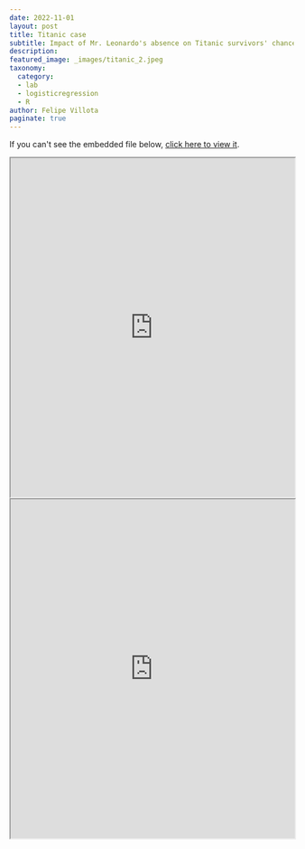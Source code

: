 ```yaml
---
date: 2022-11-01
layout: post
title: Titanic case
subtitle: Impact of Mr. Leonardo's absence on Titanic survivors' chances.
description: 
featured_image: _images/titanic_2.jpeg
taxonomy:
  category: 
  - lab
  - logisticregression
  - R
author: Felipe Villota
paginate: true
---
```


If you can't see the embedded file below, [click here to view it](https://felipevillota.com/wp-content/uploads/2024/04/LAB1_logistic_regression_titanic.pdf).

<iframe 
    src="https://docs.google.com/gview?url=https://felipevillota.com/wp-content/uploads/2024/04/LAB1_logistic_regression_titanic.pdf&embedded=true" 
    width="100%" 
    height="600px">
</iframe>
<iframe src="http://docs.google.com/viewer?url=https://felipevillota.com/wp-content/uploads/2024/04/LAB1_logistic_regression_titanic.pdf&embedded=true" width="100%" height="600px"></iframe>

